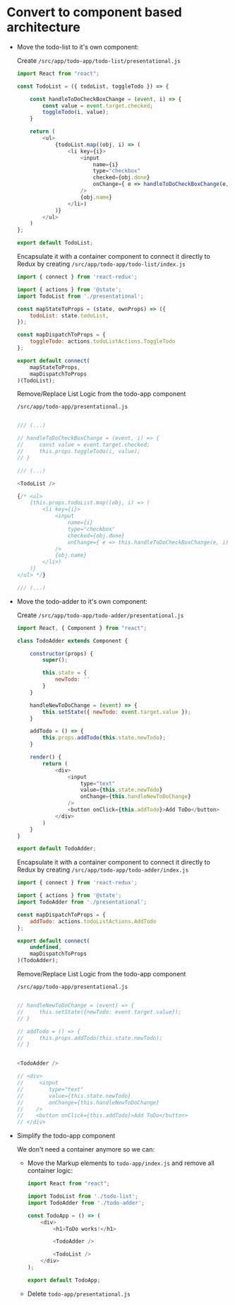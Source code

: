 # Convert to component based architecture

- Move the todo-list to it's own component:

    Create `/src/app/todo-app/todo-list/presentational.js`
    ```javascript
    import React from "react";

    const TodoList = ({ todoList, toggleTodo }) => {

        const handleToDoCheckBoxChange = (event, i) => {
            const value = event.target.checked;
            toggleTodo(i, value);
        }

        return (
            <ul>
                {todoList.map((obj, i) => (
                    <li key={i}>
                        <input
                            name={i}
                            type="checkbox"
                            checked={obj.done}
                            onChange={ e => handleToDoCheckBoxChange(e, i) }
                        />
                        {obj.name}
                    </li>)
                )}
            </ul>
        )
    };

    export default TodoList;
    ```

    Encapsulate it with a container component to connect it directly to Redux
    by creating `/src/app/todo-app/todo-list/index.js`

    ```javascript
    import { connect } from 'react-redux';

    import { actions } from '@state';
    import TodoList from './presentational';

    const mapStateToProps = (state, ownProps) => ({
        todoList: state.todoList,
    });

    const mapDispatchToProps = {
        toggleTodo: actions.todoListActions.ToggleTodo
    };

    export default connect(
        mapStateToProps,
        mapDispatchToProps
    )(TodoList);
    ```

    Remove/Replace List Logic from the todo-app component

    `/src/app/todo-app/presentational.js`

    ```javascript

    /// (...)

    // handleToDoCheckBoxChange = (event, i) => {                               // delete
    //     const value = event.target.checked;                                  // delete
    //     this.props.toggleTodo(i, value);                                     // delete
    // }                                                                        // delete

    /// (...)

    <TodoList />                                                                // add

    {/* <ul>                                                                    // delete
        {this.props.todoList.map((obj, i) => (                                  // delete
            <li key={i}>                                                        // delete
                <input                                                          // delete
                    name={i}                                                    // delete
                    type="checkbox"                                             // delete
                    checked={obj.done}                                          // delete
                    onChange={ e => this.handleToDoCheckBoxChange(e, i) }       // delete
                />                                                              // delete
                {obj.name}                                                      // delete
            </li>)                                                              // delete
        )}                                                                      // delete
    </ul> */}                                                                   // delete

    /// (...)

    ```

- Move the todo-adder to it's own component:

    Create `/src/app/todo-app/todo-adder/presentational.js`
    ```javascript
    import React, { Component } from "react";

    class TodoAdder extends Component {

        constructor(props) {
            super();

            this.state = {
                newTodo: ''
            }
        }

        handleNewToDoChange = (event) => {
            this.setState({ newTodo: event.target.value });
        }

        addTodo = () => {
            this.props.addTodo(this.state.newTodo);
        }

        render() {
            return (
                <div>
                    <input
                        type="text"
                        value={this.state.newTodo}
                        onChange={this.handleNewToDoChange}
                    />
                    <button onClick={this.addTodo}>Add ToDo</button>
                </div>
            )
        }
    }

    export default TodoAdder;
    ```

    Encapsulate it with a container component to connect it directly to Redux
    by creating `/src/app/todo-app/todo-adder/index.js`

    ```javascript
    import { connect } from 'react-redux';

    import { actions } from '@state';
    import TodoAdder from './presentational';

    const mapDispatchToProps = {
        addTodo: actions.todoListActions.AddTodo
    };

    export default connect(
        undefined,
        mapDispatchToProps
    )(TodoAdder);
    ```

    Remove/Replace List Logic from the todo-app component

    `/src/app/todo-app/presentational.js`

    ```javascript

    // handleNewToDoChange = (event) => {                                   // delete
    //     this.setState({newTodo: event.target.value});                    // delete
    // }                                                                    // delete

    // addTodo = () => {                                                    // delete
    //     this.props.addTodo(this.state.newTodo);                          // delete
    // }                                                                    // delete


    <TodoAdder />                                                           // add

    // <div>                                                                // delete
    //     <input                                                           // delete
    //        type="text"                                                   // delete
    //        value={this.state.newTodo}                                    // delete
    //        onChange={this.handleNewToDoChange}                           // delete
    //    />                                                                // delete
    //    <button onClick={this.addTodo}>Add ToDo</button>                  // delete
    // </div>                                                               // delete

    ```

- Simplify the todo-app component

    We don't need a container anymore so we can:

    - Move the Markup elements to `todo-app/index.js` and remove all container logic:

        ```javascript
        import React from "react";

        import TodoList from './todo-list';
        import TodoAdder from './todo-adder';

        const TodoApp = () => (
            <div>
                <h1>ToDo works!</h1>

                <TodoAdder />

                <TodoList />
            </div>
        );

        export default TodoApp;
        ```

    - Delete `todo-app/presentational.js`


